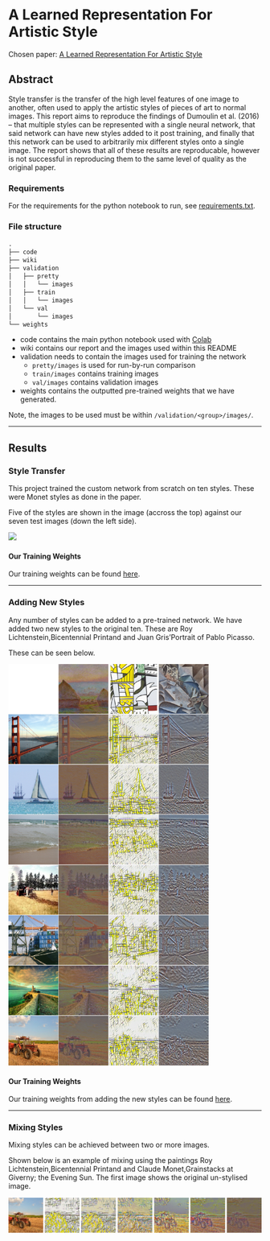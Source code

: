 # A Learned Representation For Artistic Style

Chosen paper: [A Learned Representation For Artistic Style](https://openreview.net/forum?id=BJO-BuT1g)

## Abstract

Style transfer is the transfer of the high level features of one image to another, often used to apply the artistic styles of pieces of art to normal images. This report aims to reproduce the findings of Dumoulin et al. (2016) – that multiple styles can be represented with a single neural network, that said network can have new styles added to it post training, and finally that this network can be used to arbitrarily mix different styles onto a single image. The report shows that all of these results are reproducable, however is not successful in reproducing them to the same level of quality as the original paper.

### Requirements

For the requirements for the python notebook to run, see [requirements.txt](requirements.txt).

### File structure

```
.
├── code
├── wiki
├── validation
│   ├── pretty
│   │   └── images
│   ├── train
│   │   └── images
│   └── val
│       └── images
└── weights
```

* code contains the main python notebook used with [Colab](https://colab.research.google.com)
* wiki contains our report and the images used within this README
* validation needs to contain the images used for training the network
	- `pretty/images` is used for run-by-run comparison
	- `train/images` contains training images
	- `val/images` contains validation images
* weights contains the outputted pre-trained weights that we have generated.

Note, the images to be used must be within `/validation/<group>/images/`. 

---

## Results 

### Style Transfer
This project trained the custom network from scratch on ten styles. These were Monet styles as done in the paper.

Five of the styles are shown in the image (accross the top) against our seven test images (down the left side).

<img src="wiki/grid.png" width="600">

#### Our Training Weights

Our training weights can be found [here](weights/stylemodel.weights).

---

### Adding New Styles

Any number of styles can be added to a pre-trained network. We have added two new styles to the original ten.
These are Roy Lichtenstein,Bicentennial Printand and Juan Gris’Portrait of Pablo Picasso.

These can be seen below.

<img src="wiki/grid_add.png" width="400">

#### Our Training Weights

Our training weights from adding the new styles can be found [here](weights/stylemodel_added.weights).

---

### Mixing Styles

Mixing styles can be achieved between two or more images. 

Shown below is an example of mixing using the paintings Roy Lichtenstein,Bicentennial Printand and Claude Monet,Grainstacks at Giverny; the Evening Sun.
The first image shows the original un-stylised image.

<img src="wiki/mix.png" width="700">
